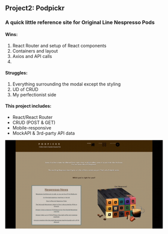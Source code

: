 ## Project2: Podpickr

### A quick little reference site for Original Line Nespresso Pods

#### Wins:
1. React Router and setup of React components
2. Containers and layout
3. Axios and API calls
4. 

#### Struggles:
1. Everything surrounding the modal except the styling
2. UD of CRUD
3. My perfectionist side


#### This project includes:
* React/React Router
* CRUD (POST & GET)
* Mobile-responsive
* MockAPI & 3rd-party API data

![GIF](https://github.com/yevyork/podpickr/blob/master/podpickr.gif)

